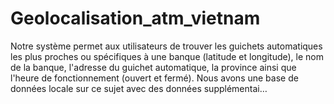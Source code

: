 # Geolocalisation_atm_vietnam

Notre système permet aux utilisateurs de trouver les guichets automatiques les plus proches ou spécifiques à une banque (latitude et longitude), le nom de la banque, l'adresse du guichet automatique, la province ainsi que l'heure de fonctionnement (ouvert et fermé). Nous avons une base de données locale sur ce sujet avec des données supplémentai…

